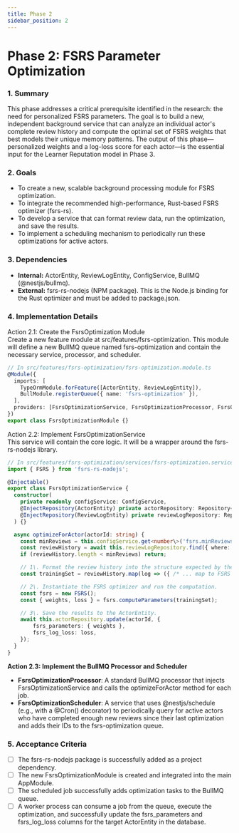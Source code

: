 ```yaml
---
title: Phase 2
sidebar_position: 2
---
```


# **Phase 2: FSRS Parameter Optimization**

### **1\. Summary**

This phase addresses a critical prerequisite identified in the research: the need for personalized FSRS parameters. The goal is to build a new, independent background service that can analyze an individual actor's complete review history and compute the optimal set of FSRS weights that best models their unique memory patterns. The output of this phase—personalized weights and a log-loss score for each actor—is the essential input for the Learner Reputation model in Phase 3\.

### **2\. Goals**

* To create a new, scalable background processing module for FSRS optimization.  
* To integrate the recommended high-performance, Rust-based FSRS optimizer (fsrs-rs).  
* To develop a service that can format review data, run the optimization, and save the results.  
* To implement a scheduling mechanism to periodically run these optimizations for active actors.

### **3\. Dependencies**

* **Internal:** ActorEntity, ReviewLogEntity, ConfigService, BullMQ (@nestjs/bullmq).  
* **External:** fsrs-rs-nodejs (NPM package). This is the Node.js binding for the Rust optimizer and must be added to package.json.

### **4\. Implementation Details**

Action 2.1: Create the FsrsOptimization Module  
Create a new feature module at src/features/fsrs-optimization. This module will define a new BullMQ queue named fsrs-optimization and contain the necessary service, processor, and scheduler.  
```typescript
// In src/features/fsrs-optimization/fsrs-optimization.module.ts  
@Module({  
  imports: [  
    TypeOrmModule.forFeature([ActorEntity, ReviewLogEntity]),  
    BullModule.registerQueue({ name: 'fsrs-optimization' }),  
  ],  
  providers: [FsrsOptimizationService, FsrsOptimizationProcessor, FsrsOptimizationScheduler],  
})  
export class FsrsOptimizationModule {}
```

Action 2.2: Implement FsrsOptimizationService  
This service will contain the core logic. It will be a wrapper around the fsrs-rs-nodejs library.  
```typescript
// In src/features/fsrs-optimization/services/fsrs-optimization.service.ts  
import { FSRS } from 'fsrs-rs-nodejs';

@Injectable()  
export class FsrsOptimizationService {  
  constructor(  
    private readonly configService: ConfigService,  
    @InjectRepository(ActorEntity) private actorRepository: Repository<ActorEntity\>,  
    @InjectRepository(ReviewLogEntity) private reviewLogRepository: Repository<ReviewLogEntity\>,  
  ) {}

  async optimizeForActor(actorId: string) {  
    const minReviews = this.configService.get<number\>('fsrs.minReviewsForOptimization');  
    const reviewHistory = await this.reviewLogRepository.find({ where: { actor: { id: actorId } }, order: { reviewed_at: 'ASC' } });  
    if (reviewHistory.length < minReviews) return;

    // 1\. Format the review history into the structure expected by the fsrs-rs library.  
    const trainingSet = reviewHistory.map(log => ({ /* ... map to FSRS log format ... */ }));

    // 2\. Instantiate the FSRS optimizer and run the computation.  
    const fsrs = new FSRS();  
    const { weights, loss } = fsrs.computeParameters(trainingSet);

    // 3\. Save the results to the ActorEntity.  
    await this.actorRepository.update(actorId, {  
        fsrs_parameters: { weights },  
        fsrs_log_loss: loss,  
    });  
  }  
}
```

**Action 2.3: Implement the BullMQ Processor and Scheduler**

* **FsrsOptimizationProcessor**: A standard BullMQ processor that injects FsrsOptimizationService and calls the optimizeForActor method for each job.  
* **FsrsOptimizationScheduler**: A service that uses @nestjs/schedule (e.g., with a @Cron() decorator) to periodically query for active actors who have completed enough new reviews since their last optimization and adds their IDs to the fsrs-optimization queue.

### **5\. Acceptance Criteria**

* [ ] The fsrs-rs-nodejs package is successfully added as a project dependency.  
* [ ] The new FsrsOptimizationModule is created and integrated into the main AppModule.  
* [ ] The scheduled job successfully adds optimization tasks to the BullMQ queue.  
* [ ] A worker process can consume a job from the queue, execute the optimization, and successfully update the fsrs_parameters and fsrs_log_loss columns for the target ActorEntity in the database.